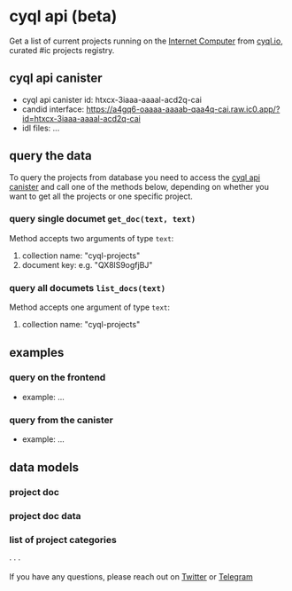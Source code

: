 # cyql api (beta)

Get a list of current projects running on the [Internet Computer](https://internetcomputer.org/) from [cyql.io](https://n7ib3-4qaaa-aaaai-qagnq-cai.raw.ic0.app/), curated #ic projects registry.

## cyql api canister

- cyql api canister id: htxcx-3iaaa-aaaal-acd2q-cai
- candid interface: https://a4gq6-oaaaa-aaaab-qaa4q-cai.raw.ic0.app/?id=htxcx-3iaaa-aaaal-acd2q-cai
- idl files: ...

## query the data

To query the projects from database you need to access the [cyql api canister](https://a4gq6-oaaaa-aaaab-qaa4q-cai.raw.ic0.app/?id=htxcx-3iaaa-aaaal-acd2q-cai) and call one of the methods below, depending on whether you want to get all the projects or one specific project.

### query single documet `get_doc(text, text)`

Method accepts two arguments of type `text`:

1. collection name: "cyql-projects"
2. document key: e.g. "QX8lS9ogfjBJ"

### query all documets `list_docs(text)`

Method accepts one argument of type `text`:

1. collection name: "cyql-projects"

## examples

### query on the frontend

- example: ...

### query from the canister

- example: ...

## data models

### project doc

### project doc data

### list of project categories

· · ·

If you have any questions, please reach out on [Twitter](https://twitter.com/cyqlio) or [Telegram](https://t.me/tomkoom)
